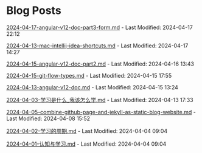 # Blog Posts

[2024-04-17-angular-v12-doc-part3-form.md](_posts/2024-04-17-angular-v12-doc-part3-form.md) - Last Modified: 2024-04-17 22:12

[2024-04-13-mac-intellij-idea-shortcuts.md](_posts/2024-04-13-mac-intellij-idea-shortcuts.md) - Last Modified: 2024-04-17 14:27

[2024-04-15-angular-v12-doc-part2.md](_posts/2024-04-15-angular-v12-doc-part2.md) - Last Modified: 2024-04-16 13:43

[2024-04-15-git-flow-types.md](_posts/2024-04-15-git-flow-types.md) - Last Modified: 2024-04-15 17:55

[2024-04-13-angular-v12-doc.md](_posts/2024-04-13-angular-v12-doc.md) - Last Modified: 2024-04-15 13:24

[2024-04-03-学习是什么_我该怎么学.md](_posts/2024-04-03-学习是什么_我该怎么学.md) - Last Modified: 2024-04-13 17:33

[2024-04-05-combine-github-page-and-jekyll-as-static-blog-website.md](_posts/2024-04-05-combine-github-page-and-jekyll-as-static-blog-website.md) - Last Modified: 2024-04-08 15:52

[2024-04-02-学习的周期.md](_posts/2024-04-02-学习的周期.md) - Last Modified: 2024-04-04 09:04

[2024-04-01-认知与学习.md](_posts/2024-04-01-认知与学习.md) - Last Modified: 2024-04-04 09:04


